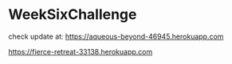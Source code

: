 # WeekSixChallenge

check update at:
https://aqueous-beyond-46945.herokuapp.com


https://fierce-retreat-33138.herokuapp.com
